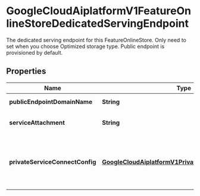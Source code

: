 

# GoogleCloudAiplatformV1FeatureOnlineStoreDedicatedServingEndpoint

The dedicated serving endpoint for this FeatureOnlineStore. Only need to set when you choose Optimized storage type. Public endpoint is provisioned by default.

## Properties

| Name | Type | Description | Notes |
|------------ | ------------- | ------------- | -------------|
|**publicEndpointDomainName** | **String** | Output only. This field will be populated with the domain name to use for this FeatureOnlineStore |  [optional] [readonly] |
|**serviceAttachment** | **String** | Output only. The name of the service attachment resource. Populated if private service connect is enabled and after FeatureViewSync is created. |  [optional] [readonly] |
|**privateServiceConnectConfig** | [**GoogleCloudAiplatformV1PrivateServiceConnectConfig**](GoogleCloudAiplatformV1PrivateServiceConnectConfig.md) | Optional. Private service connect config. The private service connection is available only for Optimized storage type, not for embedding management now. If PrivateServiceConnectConfig.enable_private_service_connect set to true, customers will use private service connection to send request. Otherwise, the connection will set to public endpoint. |  [optional] |



